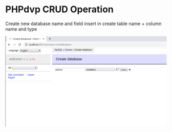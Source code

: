 # PHPdvp CRUD Operation

Create new database name and field insert in create table name + column name and type

![](testing_page/PHPdvp_dp.png)
